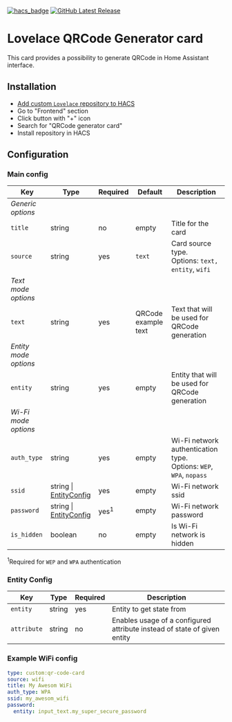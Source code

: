[![hacs_badge][hacs_shield]][hacs]
[![GitHub Latest Release][releases_shield]][latest_release]

# Lovelace QRCode Generator card
This card provides a possibility to generate QRCode in Home Assistant interface.

## Installation
- [Add custom <code>Lovelace</code> repository to HACS](https://hacs.xyz/docs/faq/custom_repositories)
- Go to "Frontend" section
- Click button with "+" icon
- Search for "QRCode generator card"
- Install repository in HACS

## Configuration

### Main config

| Key                   | Type                                     | Required        | Default             | Description                                                             |
|-----------------------|------------------------------------------|-----------------|---------------------|-------------------------------------------------------------------------|
| *Generic options*     |
| `title`               | string                                   | no              | empty               | Title for the card                                                      |
| `source`              | string                                   | yes             | `text`              | Card source type.<br/>Options: `text,` `entity`, `wifi`                 |
| *Text mode options*   |
| `text`                | string                                   | yes             | QRCode example text | Text that will be used for QRCode generation                            |
| *Entity mode options* |
| `entity`	             | string	                                | yes	          | empty	            | Entity that will be used for QRCode generation                          |
| *Wi-Fi mode options*  |
| `auth_type`           | string	                                | yes	          | empty               | Wi-Fi network authentication type.<br/>Options: `WEP`, `WPA`, `nopass`  |
| `ssid`                | string \| [EntityConfig](#entity-config) | yes             | empty               | Wi-Fi network ssid                                                      |
| `password`            | string \| [EntityConfig](#entity-config) | yes<sup>1</sup> | empty               | Wi-Fi network password                                                  |
| `is_hidden`           | boolean                                  | no              | empty               | Is Wi-Fi network is hidden                                              |

<sup>1</sup>Required for `WEP` and `WPA` authentication

### Entity Config

| Key         | Type   | Required | Description                                                              |
|-------------|--------|----------|--------------------------------------------------------------------------|
| `entity`    | string | yes      | Entity to get state from                                                 |
| `attribute` | string | no       | Enables usage of a configured attribute instead of state of given entity |


### Example WiFi config
```yaml
type: custom:qr-code-card
source: wifi
title: My Awesom WiFi
auth_type: WPA
ssid: my_awesom_wifi
password:
  entity: input_text.my_super_secure_password
```

[hacs_shield]: https://img.shields.io/badge/HACS-Custom-41BDF5.svg?style=for-the-badge
[hacs]: https://github.com/hacs/integration

[releases_shield]: https://img.shields.io/github/release/igor-panteleev/lovelace-qr-code-card.svg?style=for-the-badge
[latest_release]: https://github.com/igor-panteleev/lovelace-qr-code-card/releases/latest
